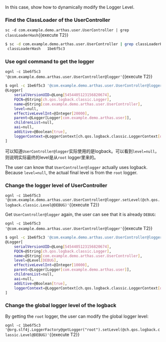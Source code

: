
In this case, show how to dynamically modify the Logger Level.

### Find the ClassLoader of the UserController

`sc -d com.example.demo.arthas.user.UserController | grep classLoaderHash`{{execute T2}}

```bash
$ sc -d com.example.demo.arthas.user.UserController | grep classLoaderHash
 classLoaderHash   1be6f5c3
```

### Use ognl command to get the logger

`ognl -c 1be6f5c3 '@com.example.demo.arthas.user.UserController@logger'`{{execute T2}}

```bash
$ ognl -c 1be6f5c3 '@com.example.demo.arthas.user.UserController@logger'
@Logger[
    serialVersionUID=@Long[5454405123156820674],
    FQCN=@String[ch.qos.logback.classic.Logger],
    name=@String[com.example.demo.arthas.user.UserController],
    level=null,
    effectiveLevelInt=@Integer[20000],
    parent=@Logger[Logger[com.example.demo.arthas.user]],
    childrenList=null,
    aai=null,
    additive=@Boolean[true],
    loggerContext=@LoggerContext[ch.qos.logback.classic.LoggerContext[default]],
]
```

可以知道`UserController@logger`实际使用的是logback。可以看到`level=null`，则说明实际最终的level是从`root` logger里来的。

The user can know that `UserController@logger` actually uses logback. Because `level=null`, the actual final level is from the `root` logger.

### Change the logger level of UserController

`ognl -c 1be6f5c3 '@com.example.demo.arthas.user.UserController@logger.setLevel(@ch.qos.logback.classic.Level@DEBUG)'`{{execute T2}}

Get `UserController@logger` again, the user can see that it is already `DEBUG`:

`ognl -c 1be6f5c3 '@com.example.demo.arthas.user.UserController@logger'`{{execute T2}}

```bash
$ ognl -c 1be6f5c3 '@com.example.demo.arthas.user.UserController@logger'
@Logger[
    serialVersionUID=@Long[5454405123156820674],
    FQCN=@String[ch.qos.logback.classic.Logger],
    name=@String[com.example.demo.arthas.user.UserController],
    level=@Level[DEBUG],
    effectiveLevelInt=@Integer[10000],
    parent=@Logger[Logger[com.example.demo.arthas.user]],
    childrenList=null,
    aai=null,
    additive=@Boolean[true],
    loggerContext=@LoggerContext[ch.qos.logback.classic.LoggerContext[default]],
]
```

### Change the global logger level of the logback

By getting the `root` logger, the user can modify the global logger level:

`ognl -c 1be6f5c3 '@org.slf4j.LoggerFactory@getLogger("root").setLevel(@ch.qos.logback.classic.Level@DEBUG)'`{{execute T2}}

